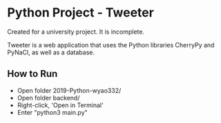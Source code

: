 # Python Project - Tweeter

Created for a university project. It is incomplete.

Tweeter is a web application that uses the Python libraries CherryPy and PyNaCl, as well as a database.

## How to Run
* Open folder 2019-Python-wyao332/
* Open folder backend/
* Right-click, 'Open in Terminal'
* Enter "python3 main.py"
